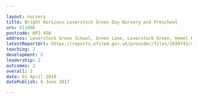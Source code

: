 ```yaml
---

layout: nursery
title: Bright Horizons Leverstock Green Day Nursery and Preschool
urn: 511406
postcode: HP2 4SA
address: Leverstock Green School, Green Lane, Leverstock Green, Hemel Hempstead, Hertfordshire, HP2 4SA
latestReportUrl: https://reports.ofsted.gov.uk/provider/files/2699743/urn/511406.pdf
teaching: 2
development: 2
leadership: 2
outcomes: 2
overall: 2
date: 01 April 2018 
datePublish: 6 June 2017

---
```

